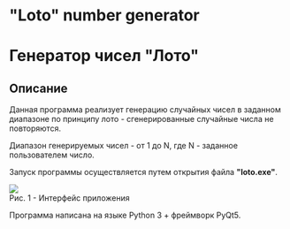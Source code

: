 # "Loto" number generator
# Генератор чисел "Лото"

## Описание
Данная программа реализует генерацию случайных чисел в заданном диапазоне по принципу лото - сгенерированные случайные числа не повторяются.

Диапазон генерируемых чисел - от 1 до N, где N - заданное пользователем число.

Запуск программы осуществляется путем открытия файла **"loto.exe"**.

![](https://i.imgur.com/66DKXce.png)  
Рис. 1 - Интерфейс приложения

Программа написана на языке Python 3 + фреймворк PyQt5.
